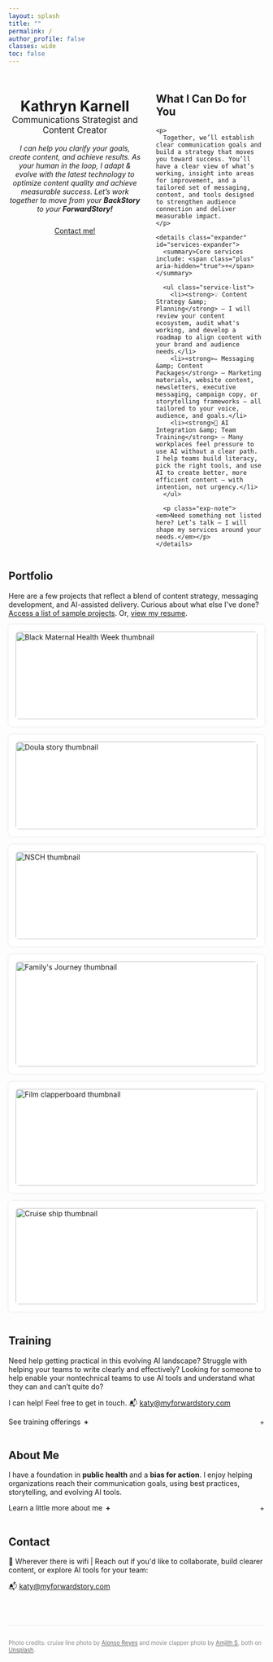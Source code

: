 ```yaml
---
layout: splash
title: ""
permalink: /
author_profile: false
classes: wide
toc: false
---
```

<style>
/* ============ Universal expander behavior (Services, About, Training) ============ */
.expander summary {
  display: flex;                 /* lets us push the right icon to the edge */
  align-items: center;
  gap: .4rem;
  cursor: pointer;
  list-style: none;
  width: 100%;                   /* ensure the right icon has space to align right */
}
.expander summary::-webkit-details-marker { display: none; }

/* Right-aligned icon for ALL expanders */
.expander summary::after { content: "+"; margin-left: auto; }
.expander[open] summary::after { content: "–"; }

/* (If you still have inline left "+" spans in About/Training, this just bolds them) */
.expander .plus { font-weight: 700; }

/* ============ Services spacing ============ */
#services .service-list {
  margin: 1rem 0 1rem 1.5rem;    /* space above & below list */
  padding-left: .5rem;
  font-size: .95rem;
  line-height: 1.55;
}
#services .service-list li + li { margin-top: .75rem; }
#services .exp-note { margin-top: 1rem; }

/* ============ Training spacing ============ */
#training .training-list {
  margin: 1rem 0 0 1.5rem;       /* space above list */
  padding-left: .5rem;
  font-size: .95rem;
  line-height: 1.55;
}
#training .training-list li { margin-bottom: .75rem; }

/* ============ About (optional tiny top margin when open) ============ */
#about #about-expander[open] { margin-top: .5rem; }

/* ===== Featured Work (flex-friendly, no grid required) ===== */
/* Make the row spacing consistent (your container uses flex + wrap) */
#portfolio .card-grid {
  gap: 1rem !important;                 /* rely on gap, not space-between */
  justify-content: flex-start !important;
}

/* Tablet: 2 cards per row (override inline flex: 1 1 calc(33% - 1em)) */
@media (max-width: 1024px) {
  #portfolio .card {
    flex: 1 1 calc(50% - 1rem) !important;  /* two columns */
  }
}

/* Mobile: 1 card per row */
@media (max-width: 640px) {
  #portfolio .card {
    flex: 1 1 100% !important;              /* single column */
  }
  #portfolio .card-grid {
    gap: 0.875rem !important;               /* a touch tighter on phones */
  }
}
/* Page-local photo credits (homepage only) */
.photo-credits {
  font-size: 0.8em;
  color: #888;
  text-align: left;
  margin: 2rem auto 0;
  padding-top: 1rem;
  border-top: 1px solid #e5e5e5; /* soft divider */
  max-width: 60rem; /* keeps it aligned with main content */
}
.photo-credits a { color: #666; text-decoration: underline; }
.photo-credits a:hover { color: #333; }

  /* ===== Two-column layout for Hero + Services only ===== */
.two-col-hero {
  display: grid;
  grid-template-columns: 1.1fr 0.9fr;          /* slight emphasis on the Hero column */
  gap: clamp(1rem, 3vw, 2rem);
  align-items: start;
  margin-block: 1.5rem;                        /* breathing room above/below */
}

/* Tidy native spacing so these two sit nicely together */
.two-col-hero .hero { margin: 0; padding: 0; }
.two-col-hero #services { margin: 0; }
.two-col-hero details.expander { width: 100%; }

/* Make the hero button look good even if it wraps */
.two-col-hero .hero a.btn { display: inline-block; margin-top: .75rem; }

/* Collapse to one column on smaller screens */
@media (max-width: 900px) {
  .two-col-hero { grid-template-columns: 1fr; }
}

</style>

<!-- Hero + Services in a 2-column layout -->
<div class="two-col-hero">

  <!-- Hero Section -->
  <header class="hero">
    <h1 style="margin-bottom: 0;">Kathryn Karnell</h1>
    <p style="font-size: 1.2em; margin-top: 0;">
      Communications Strategist and Content Creator
    </p>
    <p><em>I can help you clarify your goals, create content, and achieve results. As your human in the loop, I adapt & evolve with the latest technology to optimize content quality and achieve measurable success.
    Let’s work together to move from your <strong>BackStory</strong> to your <strong>ForwardStory!</strong></em></p>
    <a href="mailto:katy@myforwardstory.com" class="btn btn--primary">Contact me!</a>
  </header>

  <!-- Services -->
  <section id="services">
    <h2>What I Can Do for You</h2>

    <p>
      Together, we’ll establish clear communication goals and build a strategy that moves you toward success. You’ll have a clear view of what’s working, insight into areas for improvement, and a tailored set of messaging, content, and tools designed to strengthen audience connection and deliver measurable impact.
    </p>

    <details class="expander" id="services-expander">
      <summary>Core services include: <span class="plus" aria-hidden="true">+</span></summary>

      <ul class="service-list">
        <li><strong>💡 Content Strategy &amp; Planning</strong> — I will review your content ecosystem, audit what's working, and develop a roadmap to align content with your brand and audience needs.</li>
        <li><strong>✏️ Messaging &amp; Content Packages</strong> — Marketing materials, website content, newsletters, executive messaging, campaign copy, or storytelling frameworks — all tailored to your voice, audience, and goals.</li>
        <li><strong>🤖 AI Integration &amp; Team Training</strong> — Many workplaces feel pressure to use AI without a clear path. I help teams build literacy, pick the right tools, and use AI to create better, more efficient content — with intention, not urgency.</li>
      </ul>

      <p class="exp-note"><em>Need something not listed here? Let’s talk – I will shape my services around your needs.</em></p>
    </details>
  </section>

</div><!-- /.two-col-hero -->


<!-- Featured Work -->
<section id="portfolio">
<h2>Portfolio</h2>
<p>Here are a few projects that reflect a blend of content strategy, messaging development, and AI-assisted delivery. Curious about what else I've done? <a href="/work/">Access a list of sample projects</a>. Or, <a href="/assets/ForwardStoryResumeAug2025.pdf">view my resume</a>.

<div class="card-grid" style="display: flex; flex-wrap: wrap; justify-content: space-between; gap: 1.5em;">

  <!-- Card 1 -->
  <div class="card" style="flex: 1 1 calc(33% - 1em); box-shadow: 0 0 5px rgba(0,0,0,0.1); border-radius: 8px; overflow: hidden; background: #fff; padding: 1em;">
    <img src="/assets/images/be-inspired-facebook.jpg" alt="Black Maternal Health Week thumbnail" style="width: 100%; border-radius: 6px;">
    <h4>Black Maternal Health Week - Integrated Campaign</h4>
    <p>Pioneered and executed a multi-channel campaign, integrating social, video, and written stories, boosting digital engagement and strengthening partner relationships.</p>
    <p><a href="/work/bmhw-campaign/">Learn more</a></p>
  </div>

  <!-- Card 2 -->
  <div class="card" style="flex: 1 1 calc(33% - 1em); box-shadow: 0 0 5px rgba(0,0,0,0.1); border-radius: 8px; overflow: hidden; background: #fff; padding: 1em;">
    <img src="/assets/images/Destiny600X315.jpg" alt="Doula story thumbnail" style="width: 100%; border-radius: 6px;">
    <h4><em>This is Destiny</em> – The Power of Doula Care for Better Health</h4>
    <p>Doula Kianna's support helped this mom advocate for her needs, foster positive relationships with her doctor and health care teams, and achieve improved physical and mental health.</p>
    <p><a href="./assets/ThisIsDestiny.pdf">Read the story</a></p>
  </div>

  <!-- Card 3 -->
  <div class="card" style="flex: 1 1 calc(33% - 1em); box-shadow: 0 0 5px rgba(0,0,0,0.1); border-radius: 8px; overflow: hidden; background: #fff; padding: 1em;">
    <img src="/assets/images/NSCH1200X630.jpg" alt="NSCH thumbnail" style="width: 100%; border-radius: 6px;">
    <h4>National Survey of Children's Health - Branding Video</h4>
    <p>Designed this video to raise awareness of this survey, strengthen public trust in the agency behind it, and encourage participation from parents and caregivers.</p>
    <p><a href="https://youtu.be/U0an1xbKXkA">Watch video</a></p>
  </div>

  <!-- Card 4 -->
  <div class="card" style="flex: 1 1 calc(33% - 1em); box-shadow: 0 0 5px rgba(0,0,0,0.1); border-radius: 8px; overflow: hidden; background: #fff; padding: 1em;">
    <img src="/assets/images/F2F1200X630.jpg" alt="Family's Journey thumbnail" style="width: 100%; border-radius: 6px;">
    <h4><em>A Family’s Journey</em> – Systems Change Storytelling</h4>
    <p>Follow Ben's family experience navigating complex medical, educational, and social challenges, and the critical support they received from their "F2F" center. I wrote this narrative for Congressional decision-makers and for support centers to tell their story.</p>
    <p><a href="./assets/f2f-ben-family-journey.pdf">Read the story</a></p>
  </div>

  <!-- Card 5 -->
  <div class="card" style="flex: 1 1 calc(33% - 1em); box-shadow: 0 0 5px rgba(0,0,0,0.1); border-radius: 8px; overflow: hidden; background: #fff; padding: 1em;">
    <img src="/assets/images/Clapperboard1200X630.jpg" alt="Film clapperboard thumbnail" style="width: 100%; border-radius: 6px;">
    <h4>Evacuation Plan – Film Set / Same‑Day Delivery</h4>
    <p>This comprehensive evacuation plan - for a high-profile production filming on location - is tailored to the specific geography and personnel needs of 500 crew and extras. I used AI tools to cut concept-to-delivery time by an estimated 70%, enabling same-day turnaround.</p>
    <p><em>Details available upon request.</em></p>
  </div>

  <!-- Card 6 -->
  <div class="card" style="flex: 1 1 calc(33% - 1em); box-shadow: 0 0 5px rgba(0,0,0,0.1); border-radius: 8px; overflow: hidden; background: #fff; padding: 1em;">
    <img src="/assets/images/Cruiseship1200X630.jpg" alt="Cruise ship thumbnail" style="width: 100%; border-radius: 6px;">
    <h4>Marketing Package – Alaska Tourism Pitch / Cruise Outreach</h4>
    <p>This marketing package (proposal, cover letter, press release) is for a small recreation and entertainment business in Alaska. They successfully secured cruise rep engagement. Used AI tools for research, drafting, and image generation under a tight deadline.</p>
    <p><em>Details available upon request.</em></p>
  </div>


<!-- Training -->
<section id="training">
  <h2>Training</h2>

  <p>Need help getting practical in this evolving AI landscape? Struggle with helping your teams to write clearly and effectively? Looking for someone to help enable your nontechnical teams to use AI tools and understand what they can and can’t quite do?</p>

  <p>I can help! Feel free to get in touch. 📬 <a href="mailto:katy@myforwardstory.com">katy@myforwardstory.com</a></p>

  <details class="expander" id="training-expander">
    <summary>See training offerings <span class="plus" aria-hidden="true">+</span></summary>

    <ul class="training-list">
      <li>
        <strong>✏️ Write It Clearly: Training for Teams (with AI-Enhanced Support)</strong> — Helps teams write clearly and confidently — with or without AI tools. You’ll learn how to turn complex ideas into accessible, actionable content, and how to use GenAI to support your process, not replace it.
      </li>
      <li>
        <strong>📚 Storytelling: Craft Messages That Stick, Scale, and Inspire</strong> — Helps teams and individuals bring their mission, products, or services to life with compelling, structured stories. You’ll learn how to connect messaging to audience needs, organize your ideas for clarity and flow, and use GenAI to prototype content quickly — without losing your voice. Whether you're building a brand, launching a campaign, or briefing leadership, the right story drives understanding and engagement.
      </li>
      <li>
        <strong>🤖 AI-Literacy for Nontechnical Teams: Be the Human in the Loop</strong> — Plain-language overview of generative AI, what it’s good at (and not), and how to use it thoughtfully in daily work. You’ll walk away with a practical, no-hype understanding of where these tools fit in your work.
      </li>
    </ul>
  </details>
</section>

<!-- About -->
<section id="about">
  <h2>About Me</h2>

  <p>I have a foundation in <strong>public health</strong> and a <strong>bias for action</strong>. I enjoy helping organizations reach their communication goals, using best practices, storytelling, and evolving AI tools.</p>

  <details class="expander" id="about-expander">
    <summary>Learn a little more about me <span class="plus" aria-hidden="true">+</span></summary>
  <p>Across 3 continents and 6 countries, I’ve served clients and teams across the government, academic, private, and global health sectors—including CDC, Deloitte, USAID, Peace Corps, University of Washington, and Johns Hopkins—by translating complex ideas into clear, human-centered narratives. My approach is grounded in integrity, creativity, and service to people.</p>

    <p>I have helped teams define their core messages, write for multiple audiences, and manage the content needed for newsletters, websites, speaking engagements, and campaigns. I’ve also led training sessions and supported teams as they adapt to organizational needs or new tools — like AI — to improve their workflows and outcomes.</p>

    <p>I don’t overpromise. I help you figure out what’s essential, what’s working, and what needs to change — then I help you do something about it.</p>

    <p><strong>My motto:</strong> <em>Practice makes progress.</em></p>

    <p><strong>Core Values and Strengths:</strong></p>
    <ul class="about-list">
      <li>Adaptability</li>
      <li>Commitment</li>
      <li>Relationships</li>
      <li>Integrity</li>
      <li>Courage</li>
    </ul>
  </details>
</section>

<!-- Contact -->
<section id="contact">
<h2>Contact</h2>
<p>📍 Wherever there is wifi | Reach out if you'd like to collaborate, build clearer content, or explore AI tools for your team:</p>  
<p>📬 <a href="mailto:katy@myforwardstory.com">katy@myforwardstory.com</a></p>
</section>

<footer class="photo-credits" aria-label="Photo credits">
  <p> Photo credits: cruise line photo by <a href="https://unsplash.com/@alonsoreyes?utm_content=creditCopyText&utm_medium=referral&utm_source=unsplash" target="_blank" rel="noopener">Alonso Reyes</a> and movie clapper photo by <a href="https://unsplash.com/@amjiths?utm_content=credit" target="_blank" rel="noopener">Amjith S</a>, both on <a href="https://unsplash.com/photos/a-person-holding-a-clapstick-in-their-hand-6ZUiox8TqtY" target="_blank" rel="noopener">Unsplash</a>.
  </p>
</footer>

